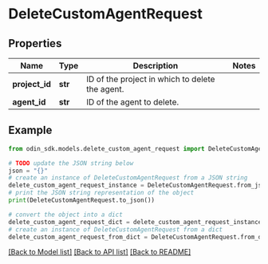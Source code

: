 # DeleteCustomAgentRequest


## Properties

Name | Type | Description | Notes
------------ | ------------- | ------------- | -------------
**project_id** | **str** | ID of the project in which to delete the agent. | 
**agent_id** | **str** | ID of the agent to delete. | 

## Example

```python
from odin_sdk.models.delete_custom_agent_request import DeleteCustomAgentRequest

# TODO update the JSON string below
json = "{}"
# create an instance of DeleteCustomAgentRequest from a JSON string
delete_custom_agent_request_instance = DeleteCustomAgentRequest.from_json(json)
# print the JSON string representation of the object
print(DeleteCustomAgentRequest.to_json())

# convert the object into a dict
delete_custom_agent_request_dict = delete_custom_agent_request_instance.to_dict()
# create an instance of DeleteCustomAgentRequest from a dict
delete_custom_agent_request_from_dict = DeleteCustomAgentRequest.from_dict(delete_custom_agent_request_dict)
```
[[Back to Model list]](../README.md#documentation-for-models) [[Back to API list]](../README.md#documentation-for-api-endpoints) [[Back to README]](../README.md)



